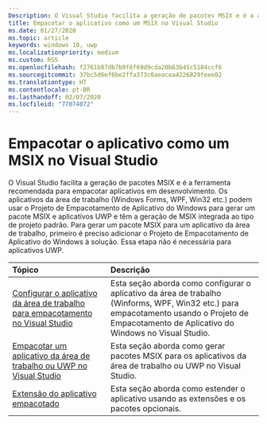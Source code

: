 ```yaml
---
Description: O Visual Studio facilita a geração de pacotes MSIX e é a abordagem recomendada para os aplicativos em desenvolvimento.
title: Empacotar o aplicativo como um MSIX no Visual Studio
ms.date: 01/27/2020
ms.topic: article
keywords: windows 10, uwp
ms.localizationpriority: medium
ms.custom: RS5
ms.openlocfilehash: f2761b87db7b9f6f69d9cda20b63b45c5184ccf6
ms.sourcegitcommit: 37bc5d6ef6be2ffa373c0aeacea4226829feee02
ms.translationtype: HT
ms.contentlocale: pt-BR
ms.lasthandoff: 02/07/2020
ms.locfileid: "77074072"
---
```

# <a name="package-your-app-as-an-msix-in-visual-studio"></a>Empacotar o aplicativo como um MSIX no Visual Studio
O Visual Studio facilita a geração de pacotes MSIX e é a ferramenta recomendada para empacotar aplicativos em desenvolvimento. Os aplicativos da área de trabalho (Windows Forms, WPF, Win32 etc.) podem usar o Projeto de Empacotamento de Aplicativo do Windows para gerar um pacote MSIX e aplicativos UWP e têm a geração de MSIX integrada ao tipo de projeto padrão. Para gerar um pacote MSIX para um aplicativo da área de trabalho, primeiro é preciso adicionar o Projeto de Empacotamento de Aplicativo do Windows à solução. Essa etapa não é necessária para aplicativos UWP.

|Tópico| Descrição |
|:---|:---|
|[Configurar o aplicativo da área de trabalho para empacotamento no Visual Studio](desktop-to-uwp-packaging-dot-net.md)| Esta seção aborda como configurar o aplicativo da área de trabalho (Winforms, WPF, Win32 etc.) para empacotamento usando o Projeto de Empacotamento de Aplicativo do Windows no Visual Studio. | 
|[Empacotar um aplicativo da área de trabalho ou UWP no Visual Studio](../package/packaging-uwp-apps.md)| Esta seção aborda como gerar pacotes MSIX para os aplicativos da área de trabalho ou UWP no Visual Studio.|
|[Extensão do aplicativo empacotado](extend-overview.md)| Esta seção aborda como estender o aplicativo usando as extensões e os pacotes opcionais.|